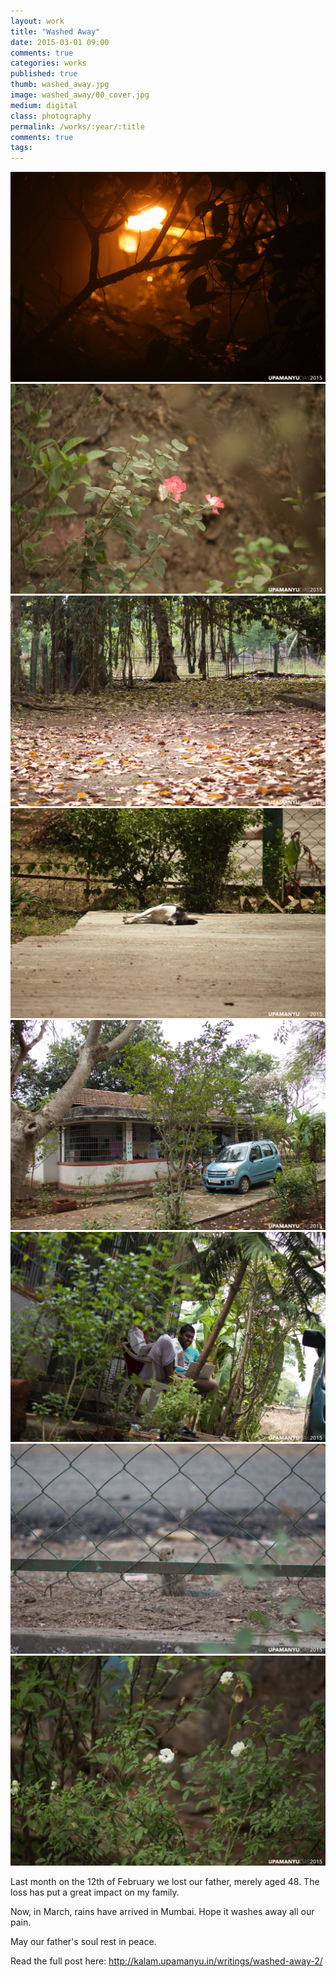 ```yaml
---
layout: work
title: "Washed Away"
date: 2015-03-01 09:00
comments: true
categories: works
published: true
thumb: washed_away.jpg
image: washed_away/00_cover.jpg
medium: digital
class: photography
permalink: /works/:year/:title
comments: true
tags:
---
```

<p style="display: none;">Come March, rains have arrived in Mumbai. Hope it washes away all our pain.</p>

<p>
  <div class="fotorama" data-keyboard="true" data-arrows="true" data-click="true" data-swipe="true" data-autoplay="true" data-loop="true">
      <img src="/images/works/washed_away/01_night_rain.jpg" alt="Night Rain" data-caption="Night Rain">
      <img src="/images/works/washed_away/02_flower.jpg" alt="Flowers budding Again" data-caption="Flowers budding Again">
      <img src="/images/works/washed_away/03_leaves.jpg" alt="Fallen Leaves" data-caption="Fallen Leaves">
      <img src="/images/works/washed_away/04_dog.jpg" alt="Sunbathing Dog" data-caption="Sunbathing Dog">
      <img src="/images/works/washed_away/05_home.jpg" alt="Home is where the heart Is" data-caption="Home is where the heart Is">
      <img src="/images/works/washed_away/06_me.jpg" alt="Upamanyu Das" data-caption="Me">
      <img src="/images/works/washed_away/07_squirrel.jpg" alt="Squirrel" data-caption="Squirrel">
      <img src="/images/works/washed_away/08_flower_2.jpg" alt="Flower in the Graden" data-caption="Flower in the Garden">
  </div>
</p>

Last month on the 12th of February we lost our father, merely aged 48. The loss has put a great impact on my family. 

Now, in March, rains have arrived in Mumbai. Hope it washes away all our pain.

May our father's soul rest in peace. 

Read the full post here: <a href="http://kalam.upamanyu.in/writings/washed-away-2/" target="_blank">http://kalam.upamanyu.in/writings/washed-away-2/</a>